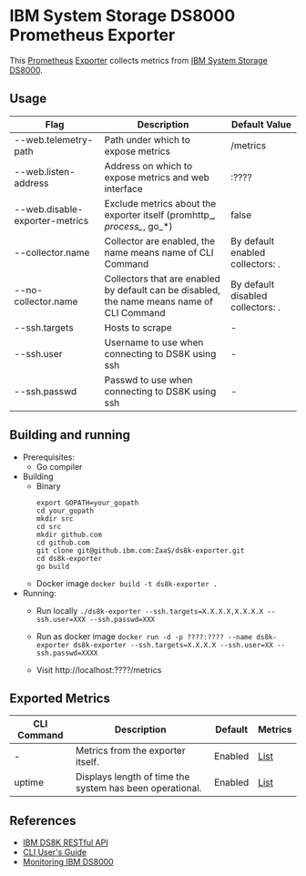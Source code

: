 # IBM System Storage DS8000 Prometheus Exporter

This [Prometheus](https://prometheus.io) [Exporter](https://prometheus.io/docs/instrumenting/exporters)
collects metrics from [IBM System Storage DS8000](ihttps://www.ibm.com/support/knowledgecenter/en/HW213_7.2.0/com.ibm.storage.ssic.help.doc/f2c_intro_1t1tqx.html).

## Usage

| Flag | Description | Default Value |
| --- | --- | --- |
| --web.telemetry-path | Path under which to expose metrics | /metrics |
| --web.listen-address | Address on which to expose metrics and web interface | :???? |
| --web.disable-exporter-metrics | Exclude metrics about the exporter itself (promhttp_*, process_*, go_*) | false |
| --collector.name | Collector are enabled, the name means name of CLI Command | By default enabled collectors: . |
| --no-collector.name | Collectors that are enabled by default can be disabled, the name means name of CLI Command | By default disabled collectors: . |
| --ssh.targets | Hosts to scrape | - |
| --ssh.user | Username to use when connecting to DS8K using ssh | - |
| --ssh.passwd | Passwd to use when connecting to DS8K using ssh | - |

## Building and running
* Prerequisites:
    * Go compiler
* Building
    * Binary
        ```
        export GOPATH=your_gopath
        cd your_gopath
        mkdir src
        cd src
        mkdir github.com
        cd github.com
        git clone git@github.ibm.com:ZaaS/ds8k-exporter.git
        cd ds8k-exporter
        go build
        ```
    * Docker image
        ``` docker build -t ds8k-exporter . ```
* Running:
    * Run locally
        ```./ds8k-exporter --ssh.targets=X.X.X.X,X.X.X.X --ssh.user=XXX --ssh.passwd=XXX```

    * Run as docker image
        ```docker run -d -p ????:???? --name ds8k-exporter ds8k-exporter --ssh.targets=X.X.X.X --ssh.user=XX --ssh.passwd=XXXX ```
    * Visit http://localhost:????/metrics

## Exported Metrics

| CLI Command | Description | Default | Metrics |
| --- | --- | --- | --- |
| - | Metrics from the exporter itself. | Enabled | [List](docs/exporter_metrics.md) |
| uptime | Displays length of time the system has been operational. | Enabled | [List](docs/uptime_metrics.md) |

## References
* [IBM DS8K RESTful API](https://www-01.ibm.com/support/docview.wss?uid=ssg1S7005173&aid=1)
* [CLI User's Guide](http://www-01.ibm.com/support/docview.wss?uid=ssg1S7002620&aid=1)
* [Monitoring IBM DS8000](https://www.ibm.com/support/knowledgecenter/en/ST5GLJ_8.5.1/com.ibm.storage.ssic.help.doc/ds8_monitoring_uui75.html)

